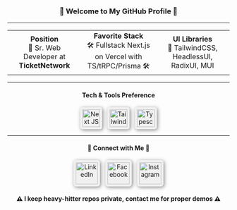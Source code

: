 <h3 align="center">👋 Welcome to My GitHub Profile 👋</h3>

---

<table align="center">
    <tr>
        <td align="center" width="33%">
            <strong>Position</strong><br>
            🚀 Sr. Web Developer at <strong>TicketNetwork</strong> 
        </td>
        <td align="center" width="33%">
            <strong>Favorite Stack</strong><br>
            🛠 Fullstack Next.js on Vercel with TS/tRPC/Prisma 🛠
        </td>
        <td align="center" width="33%">
            <strong>UI Libraries</strong><br>
            🎨 TailwindCSS, HeadlessUI, RadixUI, MUI 
        </td>
    </tr>
</table>

---

<h4 align="center">Tech & Tools Preference</h4>

<p align="center">
    <img alt="Next JS" width="40px" src="https://cdn.jsdelivr.net/npm/simple-icons@3.13.0/icons/next-dot-js.svg" style="background-color: #f0f0f0; border-radius: 10%; box-shadow: 2px 2px 8px #888888; padding: 5px;" /> &nbsp;
    <img alt="Tailwind" width="40px" src="https://cdn.jsdelivr.net/npm/simple-icons@3.13.0/icons/tailwindcss.svg" style="background-color: #f0f0f0; border-radius: 10%; box-shadow: 2px 2px 8px #888888; padding: 5px;" /> &nbsp;
    <img alt="Typescript" width="40px" src="https://cdn.jsdelivr.net/npm/simple-icons@3.13.0/icons/typescript.svg" style="background-color: #f0f0f0; border-radius: 10%; box-shadow: 2px 2px 8px #888888; padding: 5px;" />
</p>

---

<h4 align="center">🔗 Connect with Me 🔗</h4>

<p align="center">
    <a href="https://www.linkedin.com/in/barispalabiyik" target="_blank"><img alt="LinkedIn" width="50px" src="https://cdn.jsdelivr.net/npm/simple-icons@v3/icons/linkedin.svg" style="background-color: #f0f0f0; border-radius: 10%; box-shadow: 2px 2px 8px #888888; padding: 5px;"></a> &nbsp;
    <a href="https://www.facebook.com/baris.palabiyik/" target="_blank"><img alt="Facebook" width="50px" src="https://cdn.jsdelivr.net/npm/simple-icons@v3/icons/facebook.svg" style="background-color: #f0f0f0; border-radius: 10%; box-shadow: 2px 2px 8px #888888; padding: 5px;"></a> &nbsp;
    <a href="https://www.instagram.com/barispal/" target="_blank"><img alt="Instagram" width="50px" src="https://cdn.jsdelivr.net/npm/simple-icons@v3/icons/instagram.svg" style="background-color: #f0f0f0; border-radius: 10%; box-shadow: 2px 2px 8px #888888; padding: 5px;"></a>
</p>

<h4 align="center">⚠️ I keep heavy-hitter repos private, contact me for proper demos ⚠️</h4>
